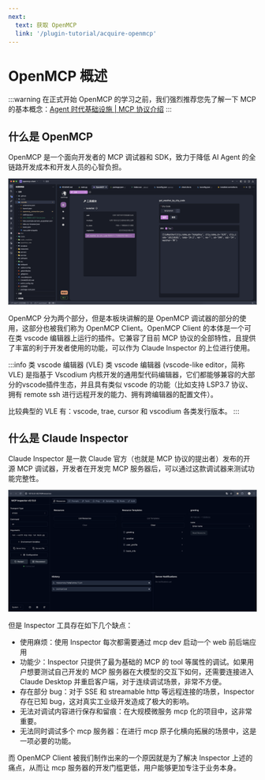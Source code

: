 ```yaml
---
next:
  text: 获取 OpenMCP
  link: '/plugin-tutorial/acquire-openmcp'
---
```


# OpenMCP 概述

:::warning
在正式开始 OpenMCP 的学习之前，我们强烈推荐您先了解一下 MCP 的基本概念：[Agent 时代基础设施 | MCP 协议介绍](https://kirigaya.cn/blog/article?seq=299)
:::

## 什么是 OpenMCP

OpenMCP 是一个面向开发者的 MCP 调试器和 SDK，致力于降低 AI Agent 的全链路开发成本和开发人员的心智负担。

![](./images/openmcp.png)

OpenMCP 分为两个部分，但是本板块讲解的是 OpenMCP 调试器的部分的使用，这部分也被我们称为 OpenMCP Client。OpenMCP Client 的本体是一个可在类 vscode 编辑器上运行的插件。它兼容了目前 MCP 协议的全部特性，且提供了丰富的利于开发者使用的功能，可以作为 Claude Inspector 的上位进行使用。

:::info 类 vscode 编辑器 (VLE)
类 vscode 编辑器 (vscode-like editor，简称 VLE) 是指基于 Vscodium 内核开发的通用型代码编辑器，它们都能够兼容的大部分的vscode插件生态，并且具有类似 vscode 的功能（比如支持 LSP3.7 协议、拥有 remote ssh 进行远程开发的能力、拥有跨编辑器的配置文件）。

比较典型的 VLE 有：vscode, trae, cursor 和 vscodium 各类发行版本。
:::

## 什么是 Claude Inspector

Claude Inspector 是一款 Claude 官方（也就是 MCP 协议的提出者）发布的开源 MCP 调试器，开发者在开发完 MCP 服务器后，可以通过这款调试器来测试功能完整性。

![](./images/inspector.png)

但是 Inspector 工具存在如下几个缺点：

- 使用麻烦：使用 Inspector 每次都需要通过 mcp dev 启动一个 web 前后端应用
- 功能少：Inspector 只提供了最为基础的 MCP 的 tool 等属性的调试。如果用户想要测试自己开发的 MCP 服务器在大模型的交互下如何，还需要连接进入 Claude Desktop 并重启客户端，对于连续调试场景，非常不方便。
- 存在部分 bug：对于 SSE 和 streamable http 等远程连接的场景，Inspector 存在已知 bug，这对真实工业级开发造成了极大的影响。
- 无法对调试内容进行保存和留痕：在大规模微服务 mcp 化的项目中，这非常重要。
- 无法同时调试多个 mcp 服务器：在进行 mcp 原子化横向拓展的场景中，这是一项必要的功能。

而 OpenMCP Client 被我们制作出来的一个原因就是为了解决 Inspector 上述的痛点，从而让 mcp 服务器的开发门槛更低，用户能够更加专注于业务本身。

<!--  -->